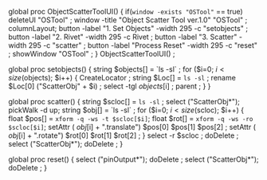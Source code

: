 global proc ObjectScatterToolUI()
{
    if(`window -exists "OSTool"` == true)
    deleteUI "OSTool" ;
    window -title "Object Scatter Tool ver.1.0" "OSTool" ;
    columnLayout;
    button -label "1. Set Objects" -width 295 -c "setobjects" ;
    button -label "2. Rivet" -width 295 -c Rivet ;
    button -label "3. Scatter" -width 295 -c "scatter" ;
    button -label "Process Reset" -width 295 -c "reset" ;
    showWindow "OSTool" ;
}
ObjectScatterToolUI() ;

global proc setobjects()
{
    string $objects[] = `ls -sl` ;
    for ($i=0; $i<size($objects); $i++)
        {
            CreateLocator ;
            string $Loc[] = `ls -sl` ;
            rename $Loc[0] ("ScatterObj" + $i) ;
            select -tgl $objects[$i] ;
            parent ;
        }
}

global proc scatter()
{
    string $scloc[] = `ls -sl` ;
    select ("ScatterObj*");
    pickWalk -d up;
    string $obj[] = `ls -sl` ;
    for ($i=0; $i<size($scloc); $i++)
        {
            float $pos[] = `xform -q -ws -t $scloc[$i]`;
            float $rot[] = `xform -q -ws -ro $scloc[$i]`;
            setAttr ( $obj[$i] + ".translate") $pos[0] $pos[1] $pos[2] ;
            setAttr ( $obj[$i] + ".rotate") $rot[0] $rot[1] $rot[2] ;
        }
        select -r $scloc ;
        doDelete ;
        select ("ScatterObj*");
        doDelete ;
}

global proc reset()
{
    select ("pinOutput*");
    doDelete ;
    select ("ScatterObj*");
    doDelete ;
}
